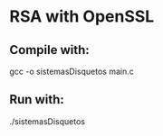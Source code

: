 # RSA with OpenSSL
## Compile with:

gcc -o sistemasDisquetos main.c

## Run with:

./sistemasDisquetos